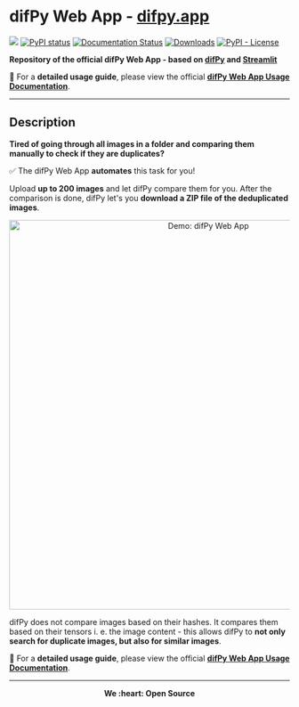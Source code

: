 # difPy Web App - [difpy.app](https://difpy.app/)

[<img src="https://img.shields.io/badge/dif-Py-blue?style=flat&logo=python&labelColor=white&logoWidth=20.svg/"></a>](https://github.com/elisemercury/Duplicate-Image-Finder/)
[![PyPI status](https://img.shields.io/pypi/status/difPy)](https://pypi.org/project/difPy/)
[![Documentation Status](https://readthedocs.org/projects/difpy/badge/?version=latest)](https://difpy.readthedocs.io/en/latest/?badge=latest)
[![Downloads](https://static.pepy.tech/badge/difpy)](https://pepy.tech/project/difpy)
[![PyPI - License](https://img.shields.io/pypi/l/difPy)](https://github.com/elisemercury/Duplicate-Image-Finder/blob/main/LICENSE.txt)

**Repository of the official difPy Web App - based on [difPy](https://github.com/elisemercury/Duplicate-Image-Finder/) and [Streamlit](https://github.com/streamlit/streamlit)**

:notebook: For a **detailed usage guide**, please view the official **[difPy Web App Usage Documentation](https://difpy.readthedocs.io/en/latest/app.html)**.

-------

## Description

**Tired of going through all images in a folder and comparing them manually to check if they are duplicates?**

:white_check_mark: The difPy Web App **automates** this task for you!

Upload **up to 200 images** and let difPy compare them for you. After the comparison is done, difPy let's you **download a ZIP file of the deduplicated images**.

<p align="center">
  <img src="misc/difPyweb_demo.gif" width="700" title="Demo: difPy Web App">
</p>

difPy does not compare images based on their hashes. It compares them based on their tensors i. e. the image content - this allows difPy to **not only search for duplicate images, but also for similar images**.

:notebook: For a **detailed usage guide**, please view the official **[difPy Web App Usage Documentation](https://difpy.readthedocs.io/en/latest/app.html)**.

-------

<p align="center"><b>
We :heart: Open Source
</b></p>
